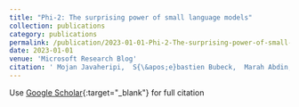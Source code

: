 ```yaml
---
title: "Phi-2: The surprising power of small language models"
collection: publications
category: publications
permalink: /publication/2023-01-01-Phi-2-The-surprising-power-of-small-language-models
date: 2023-01-01
venue: 'Microsoft Research Blog'
citation: ' Mojan Javaheripi,  S{\&apos;e}bastien Bubeck,  Marah Abdin,  Jyoti Aneja,  Sebastien Bubeck,  Caio Mendes,  Weizhu Chen,  Allie Del,  Ronen Eldan,  Sivakanth Gopi,  et al., &quot;Phi-2: The surprising power of small language models.&quot; Microsoft Research Blog, 2023.'
---
```

Use [Google Scholar](https://scholar.google.com/scholar?q=Phi+2:+The+surprising+power+of+small+language+models){:target="_blank"} for full citation